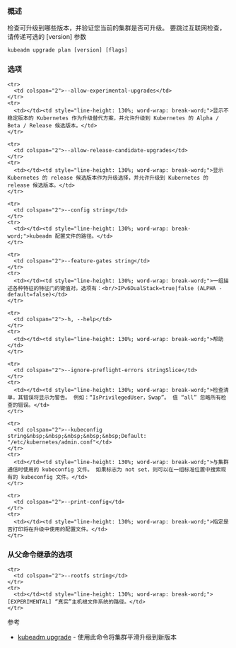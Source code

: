 <!--
### Synopsis

Check which versions are available to upgrade to and validate whether your current cluster is upgradeable. To skip the internet check, pass in the optional [version] parameter
-->
### 概述

检查可升级到哪些版本，并验证您当前的集群是否可升级。 要跳过互联网检查，请传递可选的 [version] 参数

```
kubeadm upgrade plan [version] [flags]
```
<!--
### Options
-->
### 选项

```
<tr>
  <td colspan="2">--allow-experimental-upgrades</td>
</tr>
<tr>
  <td></td><td style="line-height: 130%; word-wrap: break-word;">显示不稳定版本的 Kubernetes 作为升级替代方案，并允许升级到 Kubernetes 的 Alpha / Beta / Release 候选版本。</td>
</tr>

<tr>
  <td colspan="2">--allow-release-candidate-upgrades</td>
</tr>
<tr>
  <td></td><td style="line-height: 130%; word-wrap: break-word;">显示 Kubernetes 的 release 候选版本作为升级选择，并允许升级到 Kubernetes 的 release 候选版本。</td>
</tr>

<tr>
  <td colspan="2">--config string</td>
</tr>
<tr>
  <td></td><td style="line-height: 130%; word-wrap: break-word;">kubeadm 配置文件的路径。</td>
</tr>

<tr>
  <td colspan="2">--feature-gates string</td>
</tr>
<tr>
  <td></td><td style="line-height: 130%; word-wrap: break-word;">一组描述各种特征的特征门的键值对。选项有：<br/>IPv6DualStack=true|false (ALPHA - default=false)</td>
</tr>

<tr>
  <td colspan="2">-h, --help</td>
</tr>
<tr>
  <td></td><td style="line-height: 130%; word-wrap: break-word;">帮助</td>
</tr>

<tr>
  <td colspan="2">--ignore-preflight-errors stringSlice</td>
</tr>
<tr>
  <td></td><td style="line-height: 130%; word-wrap: break-word;">检查清单，其错误将显示为警告。 例如：“IsPrivilegedUser，Swap”。 值 “all” 忽略所有检查的错误。</td>
</tr>

<tr>
  <td colspan="2">--kubeconfig string&nbsp;&nbsp;&nbsp;&nbsp;&nbsp;Default: "/etc/kubernetes/admin.conf"</td>
</tr>
<tr>
  <td></td><td style="line-height: 130%; word-wrap: break-word;">与集群通信时使用的 kubeconfig 文件。 如果标志为 not set，则可以在一组标准位置中搜索现有的 kubeconfig 文件。</td>
</tr>

<tr>
  <td colspan="2">--print-config</td>
</tr>
<tr>
  <td></td><td style="line-height: 130%; word-wrap: break-word;">指定是否打印将在升级中使用的配置文件。</td>
</tr>
```
<!--
### Options inherited from parent commands
-->
### 从父命令继承的选项

```
<tr>
  <td colspan="2">--rootfs string</td>
</tr>
<tr>
  <td></td><td style="line-height: 130%; word-wrap: break-word;">[EXPERIMENTAL] “真实”主机根文件系统的路径。</td>
</tr>
```
<!--
SEE ALSO
-->
参考

- [kubeadm upgrade](https://github.com/kubernetes/website/blob/release-1.16/content/en/docs/reference/setup-tools/kubeadm/generated/kubeadm_upgrade.md) - 使用此命令将集群平滑升级到新版本
